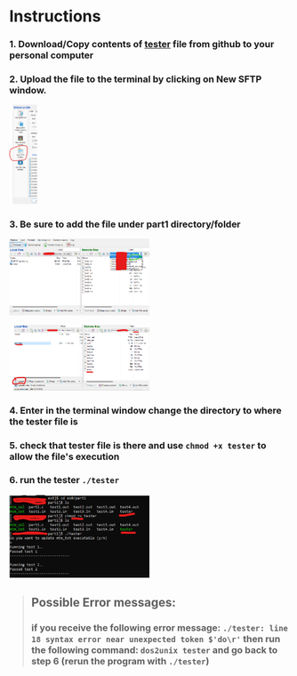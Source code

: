 # Instructions

### 1. Download/Copy contents of [tester](https://github.com/pregram/Testers/blob/main/ex0/part1/tester) file from github to your personal computer

### 2. Upload the file to the terminal by clicking on New SFTP window.

  <img src="https://github.com/pregram/Testers/blob/main/ex0/part1/Images/SFTP_guide.png"
  style="width: 10%; height: 10%;"/>

### 3. Be sure to add the file under part1 directory/folder 

<img src="https://github.com/pregram/Testers/blob/main/ex0/part1/Images/ChosingPart1Folder.png"
  style="width: 50%; height: 50%;"/>
  
<img src="https://github.com/pregram/Testers/blob/main/ex0/part1/Images/SFTP_Uploading_Tester.png"
  style="width: 50%; height: 50%;"/>

### 4. Enter in the terminal window change the directory to where the tester file is

### 5. check that tester file is there and use `chmod +x tester` to allow the file's execution

### 6. run the tester `./tester`

<img src="https://github.com/pregram/Testers/blob/main/ex0/part1/Images/Using_Tester.png"
  style="width: 50%; height: 50%;"/>
  
> ## Possible Error messages:
>
> ### if you receive the following error message: `./tester: line 18 syntax error near unexpected token $'do\r'` then run the following command: `dos2unix tester` and go back to step 6 (rerun the program with `./tester`)
> 
>
>
